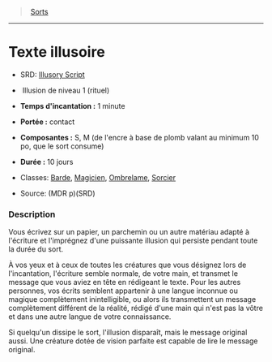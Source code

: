 ﻿---
!SpellItem
Name: Texte illusoire
AltName: '[Illusory Script](srd_spells_illusory_script.md)'
Type: Illusion
Level: 1
CastingTime: 1 minute
Range: contact
Components: S, M (de l'encre à base de plomb valant au minimum 10 po, que le sort consume)
Duration: 10 jours
Classes: '[Barde](hd_bard.md), [Magicien](hd_wizard.md), [Ombrelame](hd_rogue_ombrelame.md), [Sorcier](hd_warlock.md)'
Family: SpellHD
Source: (MDR p)(SRD)
Ritual: rituel
Id: spells_hd.md#texte-illusoire
ParentLink: spells_hd.md#sorts
ParentName: Sorts
NameLevel: 1
Attributes:
  Name: Texte illusoire
  Markdown: >+
    # <!--Name-->Texte illusoire<!--/Name-->


    - SRD: <!--AltName-->[Illusory Script](srd_spells_illusory_script.md)<!--/AltName-->


    -  <!--Type-->Illusion<!--/Type--> de niveau <!--Level-->1<!--/Level--> (<!--Ritual-->rituel<!--/Ritual-->)


    - **Temps d'incantation :** <!--CastingTime-->1 minute<!--/CastingTime-->


    - **Portée :** <!--Range-->contact<!--/Range-->


    - **Composantes :** <!--Components-->S, M (de l'encre à base de plomb valant au minimum 10 po, que le sort consume)<!--/Components-->


    - **Durée :** <!--Duration-->10 jours<!--/Duration-->


    - Classes: <!--Classes-->[Barde](hd_bard.md), [Magicien](hd_wizard.md), [Ombrelame](hd_rogue_ombrelame.md), [Sorcier](hd_warlock.md)<!--/Classes-->


    - Source: <!--Source-->(MDR p)(SRD)<!--/Source-->


    ### Description


    Vous écrivez sur un papier, un parchemin ou un autre matériau adapté à l'écriture et l'imprégnez d'une puissante illusion qui persiste pendant toute la durée du sort.


    À vos yeux et à ceux de toutes les créatures que vous désignez lors de l'incantation, l'écriture semble normale, de votre main, et transmet le message que vous aviez en tête en rédigeant le texte. Pour les autres personnes, vos écrits semblent appartenir à une langue inconnue ou magique complètement inintelligible, ou alors ils transmettent un message complètement différent de la réalité, rédigé d'une main qui n'est pas la vôtre et dans une autre langue de votre connaissance.


    Si quelqu'un dissipe le sort, l'illusion disparaît, mais le message original aussi. Une créature dotée de vision parfaite est capable de lire le message original.

  AltName: '[Illusory Script](srd_spells_illusory_script.md)'
  Type: Illusion
  Level: 1
  Ritual: rituel
  CastingTime: 1 minute
  Range: contact
  Components: S, M (de l'encre à base de plomb valant au minimum 10 po, que le sort consume)
  Duration: 10 jours
  Classes: '[Barde](hd_bard.md), [Magicien](hd_wizard.md), [Ombrelame](hd_rogue_ombrelame.md), [Sorcier](hd_warlock.md)'
  Source: (MDR p)(SRD)
AttributesDictionary: >+
  Name: Texte illusoire

  Markdown: >+

    # <!--Name-->Texte illusoire<!--/Name-->





    - SRD: <!--AltName-->[Illusory Script](srd_spells_illusory_script.md)<!--/AltName-->





    -  <!--Type-->Illusion<!--/Type--> de niveau <!--Level-->1<!--/Level--> (<!--Ritual-->rituel<!--/Ritual-->)





    - **Temps d'incantation :** <!--CastingTime-->1 minute<!--/CastingTime-->





    - **Portée :** <!--Range-->contact<!--/Range-->





    - **Composantes :** <!--Components-->S, M (de l'encre à base de plomb valant au minimum 10 po, que le sort consume)<!--/Components-->





    - **Durée :** <!--Duration-->10 jours<!--/Duration-->





    - Classes: <!--Classes-->[Barde](hd_bard.md), [Magicien](hd_wizard.md), [Ombrelame](hd_rogue_ombrelame.md), [Sorcier](hd_warlock.md)<!--/Classes-->





    - Source: <!--Source-->(MDR p)(SRD)<!--/Source-->





    ### Description





    Vous écrivez sur un papier, un parchemin ou un autre matériau adapté à l'écriture et l'imprégnez d'une puissante illusion qui persiste pendant toute la durée du sort.





    À vos yeux et à ceux de toutes les créatures que vous désignez lors de l'incantation, l'écriture semble normale, de votre main, et transmet le message que vous aviez en tête en rédigeant le texte. Pour les autres personnes, vos écrits semblent appartenir à une langue inconnue ou magique complètement inintelligible, ou alors ils transmettent un message complètement différent de la réalité, rédigé d'une main qui n'est pas la vôtre et dans une autre langue de votre connaissance.





    Si quelqu'un dissipe le sort, l'illusion disparaît, mais le message original aussi. Une créature dotée de vision parfaite est capable de lire le message original.



  AltName: '[Illusory Script](srd_spells_illusory_script.md)'

  Type: Illusion

  Level: 1

  Ritual: rituel

  CastingTime: 1 minute

  Range: contact

  Components: S, M (de l'encre à base de plomb valant au minimum 10 po, que le sort consume)

  Duration: 10 jours

  Classes: '[Barde](hd_bard.md), [Magicien](hd_wizard.md), [Ombrelame](hd_rogue_ombrelame.md), [Sorcier](hd_warlock.md)'

  Source: (MDR p)(SRD)

---
> [Sorts](hd_spells.md)

---

# Texte illusoire

- SRD: [Illusory Script](srd_spells_illusory_script.md)

-  Illusion de niveau 1 (rituel)

- **Temps d'incantation :** 1 minute

- **Portée :** contact

- **Composantes :** S, M (de l'encre à base de plomb valant au minimum 10 po, que le sort consume)

- **Durée :** 10 jours

- Classes: [Barde](hd_bard.md), [Magicien](hd_wizard.md), [Ombrelame](hd_rogue_ombrelame.md), [Sorcier](hd_warlock.md)

- Source: (MDR p)(SRD)

### Description

Vous écrivez sur un papier, un parchemin ou un autre matériau adapté à l'écriture et l'imprégnez d'une puissante illusion qui persiste pendant toute la durée du sort.

À vos yeux et à ceux de toutes les créatures que vous désignez lors de l'incantation, l'écriture semble normale, de votre main, et transmet le message que vous aviez en tête en rédigeant le texte. Pour les autres personnes, vos écrits semblent appartenir à une langue inconnue ou magique complètement inintelligible, ou alors ils transmettent un message complètement différent de la réalité, rédigé d'une main qui n'est pas la vôtre et dans une autre langue de votre connaissance.

Si quelqu'un dissipe le sort, l'illusion disparaît, mais le message original aussi. Une créature dotée de vision parfaite est capable de lire le message original.

